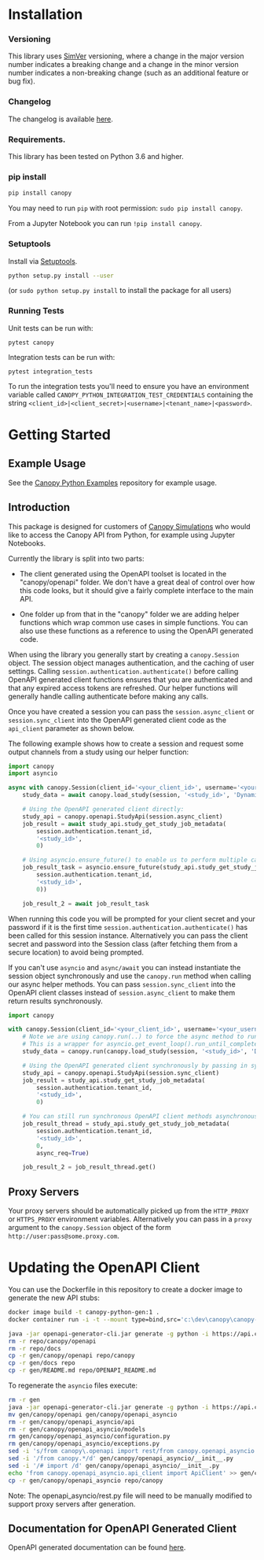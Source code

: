 # Installation

### Versioning

This library uses [SimVer](http://simver.org/) versioning, where a change in the major version number indicates a
breaking change and a change in the minor version number indicates a non-breaking change (such as an additional
feature or bug fix).

### Changelog

The changelog is available [here](CHANGELOG.md).

### Requirements.

This library has been tested on Python 3.6 and higher.

### pip install

```sh
pip install canopy
```

You may need to run `pip` with root permission: `sudo pip install canopy`.

From a Jupyter Notebook you can run `!pip install canopy`.

### Setuptools

Install via [Setuptools](http://pypi.python.org/pypi/setuptools).

```sh
python setup.py install --user
```
(or `sudo python setup.py install` to install the package for all users)

### Running Tests

Unit tests can be run with:
```
pytest canopy
```

Integration tests can be run with:
```
pytest integration_tests
```

To run the integration tests you'll need to ensure you have an environment variable called `CANOPY_PYTHON_INTEGRATION_TEST_CREDENTIALS`
containing the string `<client_id>|<client_secret>|<username>|<tenant_name>|<password>`.

# Getting Started

## Example Usage
See the [Canopy Python Examples](https://github.com/CanopySimulations/canopy-python-examples) repository for example usage.

## Introduction

This package is designed for customers of [Canopy Simulations](https://www.canopysimulations.com/) who would like
to access the Canopy API from Python, for example using Jupyter Notebooks.

Currently the library is split into two parts:

 - The client generated using the OpenAPI toolset is located in the "canopy/openapi" folder.
   We don't have a great deal of control over how this code looks, but it should give a fairly complete interface to the main API.

 - One folder up from that in the "canopy" folder we are adding helper functions which wrap common use cases in simple functions.
   You can also use these functions as a reference to using the OpenAPI generated code.

When using the library you generally start by creating a `canopy.Session` object. 
The session object manages authentication, and the caching of user settings.
Calling `session.authentication.authenticate()` before calling OpenAPI generated client functions ensures that you are
authenticated and that any expired access tokens are refreshed.
Our helper functions will generally handle calling authenticate before making any calls.

Once you have created a session you can pass the `session.async_client` or `session.sync_client` into the OpenAPI 
generated client code as the `api_client` parameter as shown below.

The following example shows how to create a session and request some output channels from a study using our helper function:

```python
import canopy
import asyncio

async with canopy.Session(client_id='<your_client_id>', username='<your_username>') as session:
    study_data = await canopy.load_study(session, '<study_id>', 'DynamicLap', ['sRun', 'vCar'])

    # Using the OpenAPI generated client directly:
    study_api = canopy.openapi.StudyApi(session.async_client)
    job_result = await study_api.study_get_study_job_metadata(
        session.authentication.tenant_id,
        '<study_id>',
        0)

    # Using asyncio.ensure_future() to enable us to perform multiple calls in parallel
    job_result_task = asyncio.ensure_future(study_api.study_get_study_job_metadata(
        session.authentication.tenant_id,
        '<study_id>',
        0))

    job_result_2 = await job_result_task

```

When running this code you will be prompted for your client secret and your password if 
it is the first time `session.authentication.authenticate()` has been called for this session instance. Alternatively
you can pass the client secret and password into the Session class (after fetching them from a secure location) to
avoid being prompted.

If you can't use `asyncio` and `async/await` you can instead instantiate the session object synchronously 
and use the `canopy.run` method when calling our async helper methods. 
You can pass `session.sync_client` into the OpenAPI client classes instead of `session.async_client` to make them 
return results synchronously.

```python
import canopy

with canopy.Session(client_id='<your_client_id>', username='<your_username>') as session:
    # Note we are using canopy.run(..) to force the async method to run synchronously.
    # This is a wrapper for asyncio.get_event_loop().run_until_complete(..).
    study_data = canopy.run(canopy.load_study(session, '<study_id>', 'DynamicLap', ['sRun', 'vCar']))

    # Using the OpenAPI generated client synchronously by passing in sync_client:
    study_api = canopy.openapi.StudyApi(session.sync_client)
    job_result = study_api.study_get_study_job_metadata(
        session.authentication.tenant_id,
        '<study_id>',
        0)

    # You can still run synchronous OpenAPI client methods asynchronously using threads if you need to:
    job_result_thread = study_api.study_get_study_job_metadata(
        session.authentication.tenant_id,
        '<study_id>',
        0,
        async_req=True)

    job_result_2 = job_result_thread.get()
```

## Proxy Servers

Your proxy servers should be automatically picked up from the `HTTP_PROXY` or `HTTPS_PROXY` environment variables. 
Alternatively you can pass in a `proxy` argument to the `canopy.Session` object of the form `http://user:pass@some.proxy.com`.

# Updating the OpenAPI Client

You can use the Dockerfile in this repository to create a docker image to generate the new API stubs:

```sh
docker image build -t canopy-python-gen:1 .
docker container run -i -t --mount type=bind,src='c:\dev\canopy\canopy-python',dst=/canopy/repo canopy-python-gen:1 /bin/bash

java -jar openapi-generator-cli.jar generate -g python -i https://api.canopysimulations.com/swagger/docs/v1 -o ./gen --package-name "canopy.openapi"
rm -r repo/canopy/openapi
rm -r repo/docs
cp -r gen/canopy/openapi repo/canopy
cp -r gen/docs repo
cp -r gen/README.md repo/OPENAPI_README.md
```

To regenerate the `asyncio` files execute:
```sh
rm -r gen
java -jar openapi-generator-cli.jar generate -g python -i https://api.canopysimulations.com/swagger/docs/v1 -o ./gen --package-name "canopy.openapi" --library asyncio
mv gen/canopy/openapi gen/canopy/openapi_asyncio
rm -r gen/canopy/openapi_asyncio/api
rm -r gen/canopy/openapi_asyncio/models
rm gen/canopy/openapi_asyncio/configuration.py
rm gen/canopy/openapi_asyncio/exceptions.py
sed -i 's/from canopy\.openapi import rest/from canopy.openapi_asyncio import rest/g' gen/canopy/openapi_asyncio/api_client.py
sed -i '/from canopy.*/d' gen/canopy/openapi_asyncio/__init__.py
sed -i '/# import /d' gen/canopy/openapi_asyncio/__init__.py
echo 'from canopy.openapi_asyncio.api_client import ApiClient' >> gen/canopy/openapi_asyncio/__init__.py
cp -r gen/canopy/openapi_asyncio repo/canopy
```

Note: The openapi_asyncio/rest.py file will need to be manually modified to support proxy servers after generation. 

## Documentation for OpenAPI Generated Client

OpenAPI generated documentation can be found [here](OPENAPI_README.md).
